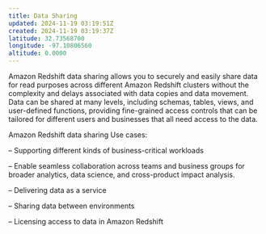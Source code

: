 ```yaml
---
title: Data Sharing
updated: 2024-11-19 03:19:51Z
created: 2024-11-19 03:19:37Z
latitude: 32.73568700
longitude: -97.10806560
altitude: 0.0000
---
```


Amazon Redshift data sharing allows you to securely and easily share data for read purposes across different Amazon Redshift clusters without the complexity and delays associated with data copies and data movement. Data can be shared at many levels, including schemas, tables, views, and user-defined functions, providing fine-grained access controls that can be tailored for different users and businesses that all need access to the data.

Amazon Redshift data sharing Use cases:

– Supporting different kinds of business-critical workloads

– Enable seamless collaboration across teams and business groups for broader analytics, data science, and cross-product impact analysis.

– Delivering data as a service

– Sharing data between environments

– Licensing access to data in Amazon Redshift
